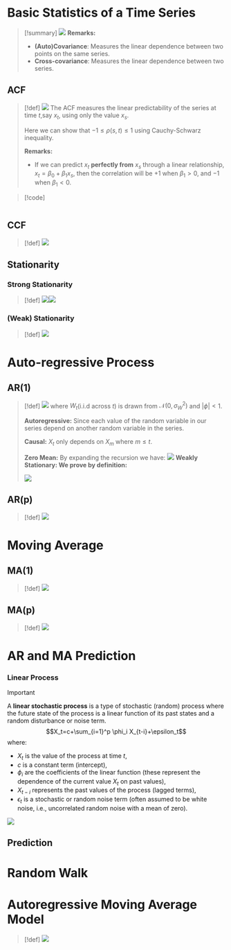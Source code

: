 # Basic Statistics of a Time Series
> [!summary]
> ![](ARMA.assets/image-20240920110304183.png)
> **Remarks:**
> - **(Auto)Covariance**: Measures the linear dependence between two points on the same series.
> - **Cross-covariance**: Measures the linear dependence between two series.



## ACF
> [!def]
> ![](ARMA.assets/image-20240920110712706.png)
> The ACF measures the linear predictability of the series at time $t$,say $x_t$, using only the value $x_s$.
> 
> Here we can show that $-1\leq \rho(s,t)\leq 1$ using Cauchy-Schwarz inequality.
> 
> **Remarks:** 
> - If we can predict $x_t$ **perfectly from** $x_s$ through a linear relationship, $x_{t}= \beta_{0}+ \beta_1x_s$, then the correlation will be $+1$ when $\beta_{1}> 0$, and $-1$ when $\beta_{1}< 0$.
> 


> [!code]
```python


```





## CCF
> [!def]
> ![](ARMA.assets/image-20240920110837032.png)




## Stationarity
### Strong Stationarity
> [!def]
> ![](ARMA.assets/image-20240920112526245.png)![](ARMA.assets/image-20240920112439342.png)


### (Weak) Stationarity
> [!def]
> ![](ARMA.assets/image-20240920112353559.png)







# Auto-regressive Process
## AR(1)
> [!def]
> ![](ARMA.assets/image-20240916173726936.png)
> where $W_t$(i.i.d across $t$) is drawn from $\mathcal{N}(0, \sigma_{W}^2)$ and $|\phi| < 1$.
> 
> **Autoregressive:** Since each value of the random variable in our series depend on another random variable in the series.
> 
> **Causal:** $X_t$ only depends on $X_{m}$ where $m\leq t$.
> 
> **Zero Mean:** By expanding the recursion we have:
> ![](ARMA.assets/image-20240916174017960.png)
> **Weakly Stationary: We prove by definition:**
> 
> ![](ARMA.assets/image-20240916174036753.png)




## AR(p)
> [!def]
> ![](ARMA.assets/image-20240916174108060.png)



# Moving Average
## MA(1)
> [!def]
> ![](ARMA.assets/image-20240916174226990.png)



## MA(p)
> [!def]
> ![](ARMA.assets/image-20240916174232948.png)



# AR and MA Prediction
### Linear Process
> [!important]
> A **linear stochastic process** is a type of stochastic (random) process where the future state of the process is a linear function of its past states and a random disturbance or noise term. 
> $$X_t=c+\sum_{i=1}^p \phi_i X_{t-i}+\epsilon_t$$
> where:
> - $X_t$ is the value of the process at time $t$,
> - $c$ is a constant term (intercept),
> - $\phi_i$ are the coefficients of the linear function (these represent the dependence of the current value $X_t$ on past values),
> - $X_{t-i}$ represents the past values of the process (lagged terms),
> - $\epsilon_t$ is a stochastic or random noise term (often assumed to be white noise, i.e., uncorrelated random noise with a mean of zero).
> 
> ![](ARMA.assets/image-20240920111753334.png)


## Prediction





# Random Walk




# Autoregressive Moving Average Model
> [!def]
> ![](ARMA.assets/image-20240916174157103.png)


